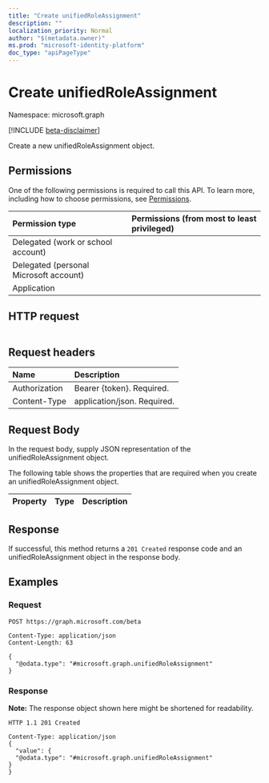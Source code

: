 ```yaml
---
title: "Create unifiedRoleAssignment"
description: ""
localization_priority: Normal
author: "$(metadata.owner)"
ms.prod: "microsoft-identity-platform"
doc_type: "apiPageType"
---
```


# Create unifiedRoleAssignment

Namespace: microsoft.graph

[!INCLUDE [beta-disclaimer](../../includes/beta-disclaimer.md)]

Create a new unifiedRoleAssignment object.

## Permissions

One of the following permissions is required to call this API. To learn more, including how to choose permissions, see [Permissions](/graph/permissions-reference).

| Permission type                        | Permissions (from most to least privileged) |
| :------------------------------------- | :------------------------------------------ |
| Delegated (work or school account)     |                                             |
| Delegated (personal Microsoft account) |                                             |
| Application                            |                                             |

## HTTP request

<!-- {
  "blockType": "ignored"
}
-->

```http

```

## Request headers

| Name          | Description                 |
| :------------ | :-------------------------- |
| Authorization | Bearer {token}. Required.   |
| Content-Type  | application/json. Required. |

## Request Body

In the request body, supply JSON representation of the unifiedRoleAssignment object.

<!-- Actions and Functions -->

<!-- CRUD Methods -->

The following table shows the properties that are required when you create an unifiedRoleAssignment object.

| Property | Type | Description |
| :------- | :--- | :---------- |

## Response

If successful, this method returns a `201 Created` response code and an unifiedRoleAssignment object in the response body.

## Examples

### Request

<!-- {
  "blockType": "request",
  "name": "create_unifiedroleassignment"
}
-->

```http
POST https://graph.microsoft.com/beta

Content-Type: application/json
Content-Length: 63

{
  "@odata.type": "#microsoft.graph.unifiedRoleAssignment"
}

```

### Response

**Note:** The response object shown here might be shortened for readability.

<!-- {
  "blockType": "response",
  "truncated": true,
  "@odata.type": "Microsoft.DirectoryServices.unifiedRoleAssignment"
}
-->

```http
HTTP 1.1 201 Created

Content-Type: application/json
{
  "value": {
  "@odata.type": "#microsoft.graph.unifiedRoleAssignment"
}
}

```
